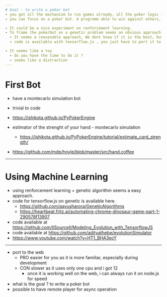 ```yaml
---
# Goal - to write a poker bot
- you got all the mechanism to run games already, all the poker logic is done by MachinePoker.
- you can focus on a poker bot. A programm able to win against others, preferably humans.

- It could be a nice experiment on renforcement learning.
- To frame the pokerbot as a genetic problem seems an obvious approach.
  - It seems a reasonable approach, We dont know if it is the best, but this may be revisited later.
  - code is available with tensorflow.js , you just have to port it to a poker-bot

- It seems like a toy
  - do you have the time to do it ?
  - seems like a distraction
---
```

# First Bot
- have a montecarlo simulation bot
- trivial to code

- https://ishikota.github.io/PyPokerEngine
- estimator of the strenght of your hand - montecarlo simulation
  - https://ishikota.github.io/PyPokerEngine/tutorial/estimate_card_strength/
- https://github.com/mdp/hoyle/blob/master/src/hand.coffee

---
# Using Machine Learning
- using renforcement learning + genetic algorithm seems a easy approach.
- code for tensorflow.js on genetic is available here.
  - https://github.com/aayusharora/GeneticAlgorithms
  - https://heartbeat.fritz.ai/automating-chrome-dinosaur-game-part-1-290578f13907
- code available at https://github.com/llSourcell/Modeling_Evolution_with_TensorflowJS
- code available at https://github.com/adityathebe/evolutionSimulator
- https://www.youtube.com/watch?v=HT1_BHA3ecY

---
- port to the web
  - PRO easier for you as it is more familiar, especially during development
  - CON slower as it uses only one cpu and i got 12
    - once it is working well on the web, i can always run it on node.js for speed
- what is the goal ? to write a poker bot
- possible to have remote player for async operation